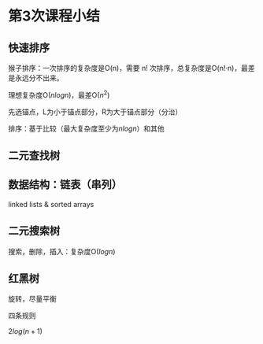 

# 第3次课程小结

## 快速排序

猴子排序：一次排序的复杂度是O(n)，需要 n! 次排序，总复杂度是O(n!·n)，最差是永远分不出来。

理想复杂度O($nlogn$)，最差O($n^2$)

先选锚点，L为小于锚点部分，R为大于锚点部分（分治）

排序：基于比较（最大复杂度至少为$nlogn$）和其他

## 二元查找树

## 数据结构：链表（串列）

linked lists & sorted arrays

## 二元搜索树

搜索，删除，插入：复杂度O($logn$)

## 红黑树

旋转，尽量平衡

四条规则

$2log(n+1)$

